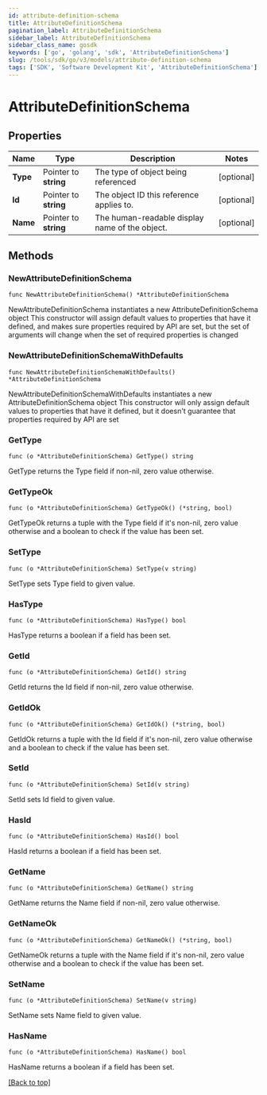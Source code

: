 ```yaml
---
id: attribute-definition-schema
title: AttributeDefinitionSchema
pagination_label: AttributeDefinitionSchema
sidebar_label: AttributeDefinitionSchema
sidebar_class_name: gosdk
keywords: ['go', 'golang', 'sdk', 'AttributeDefinitionSchema'] 
slug: /tools/sdk/go/v3/models/attribute-definition-schema
tags: ['SDK', 'Software Development Kit', 'AttributeDefinitionSchema']
---
```


# AttributeDefinitionSchema

## Properties

Name | Type | Description | Notes
------------ | ------------- | ------------- | -------------
**Type** | Pointer to **string** | The type of object being referenced | [optional] 
**Id** | Pointer to **string** | The object ID this reference applies to. | [optional] 
**Name** | Pointer to **string** | The human-readable display name of the object. | [optional] 

## Methods

### NewAttributeDefinitionSchema

`func NewAttributeDefinitionSchema() *AttributeDefinitionSchema`

NewAttributeDefinitionSchema instantiates a new AttributeDefinitionSchema object
This constructor will assign default values to properties that have it defined,
and makes sure properties required by API are set, but the set of arguments
will change when the set of required properties is changed

### NewAttributeDefinitionSchemaWithDefaults

`func NewAttributeDefinitionSchemaWithDefaults() *AttributeDefinitionSchema`

NewAttributeDefinitionSchemaWithDefaults instantiates a new AttributeDefinitionSchema object
This constructor will only assign default values to properties that have it defined,
but it doesn't guarantee that properties required by API are set

### GetType

`func (o *AttributeDefinitionSchema) GetType() string`

GetType returns the Type field if non-nil, zero value otherwise.

### GetTypeOk

`func (o *AttributeDefinitionSchema) GetTypeOk() (*string, bool)`

GetTypeOk returns a tuple with the Type field if it's non-nil, zero value otherwise
and a boolean to check if the value has been set.

### SetType

`func (o *AttributeDefinitionSchema) SetType(v string)`

SetType sets Type field to given value.

### HasType

`func (o *AttributeDefinitionSchema) HasType() bool`

HasType returns a boolean if a field has been set.

### GetId

`func (o *AttributeDefinitionSchema) GetId() string`

GetId returns the Id field if non-nil, zero value otherwise.

### GetIdOk

`func (o *AttributeDefinitionSchema) GetIdOk() (*string, bool)`

GetIdOk returns a tuple with the Id field if it's non-nil, zero value otherwise
and a boolean to check if the value has been set.

### SetId

`func (o *AttributeDefinitionSchema) SetId(v string)`

SetId sets Id field to given value.

### HasId

`func (o *AttributeDefinitionSchema) HasId() bool`

HasId returns a boolean if a field has been set.

### GetName

`func (o *AttributeDefinitionSchema) GetName() string`

GetName returns the Name field if non-nil, zero value otherwise.

### GetNameOk

`func (o *AttributeDefinitionSchema) GetNameOk() (*string, bool)`

GetNameOk returns a tuple with the Name field if it's non-nil, zero value otherwise
and a boolean to check if the value has been set.

### SetName

`func (o *AttributeDefinitionSchema) SetName(v string)`

SetName sets Name field to given value.

### HasName

`func (o *AttributeDefinitionSchema) HasName() bool`

HasName returns a boolean if a field has been set.


[[Back to top]](#) 


